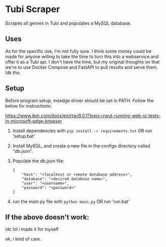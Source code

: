 # Tubi Scraper #

Scrapes all genres in Tubi and populates a MySQL database.

## Uses

As for the specific use, I'm not fully sure. I think some money could be made for anyone
willing to take the time to turn this into a webservice and offer it as a Tubi api.
I don't have the time, but my original thoughts on that we're to use Docker Compose and FastAPI
to pull results and serve them. Idk tho.

## Setup

Before program setup, msedge driver should be set in PATH. Follow the below for
instructions:

https://www.ibm.com/docs/en/rtw/9.0.1?topic=rwut-running-web-ui-tests-in-microsoft-edge-browser

1. Install dependencies with ```pip install -r requirements.txt``` OR run 'setup.bat'
2. Install MySQL, and create a new file in the configs directory called "db.json".
3. Populate the db.json file:

    ```
    {
        "host": "<localhost or remote database address>",
        "database": "<desired database name>",
        "user": "<username>",
        "password": "<password>"
    }

    ```
4. run the main.py file with ```python main.py``` OR run 'run.bat'

## If the above doesn't work:

idc lol i made it for myself

ok, i kind of care.